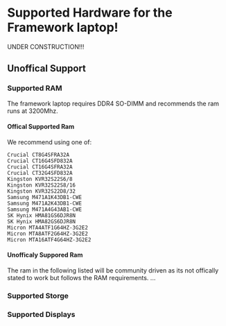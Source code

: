 # Supported Hardware for the Framework laptop!

UNDER CONSTRUCTION!!!

## Unoffical Support

### Supported RAM
The framework laptop requires DDR4 SO-DIMM and recommends the ram runs at 3200Mhz.

#### Offical Supported Ram
We recommend using one of:

    Crucial CT8G4SFRA32A
    Crucial CT16G4SFD832A
    Crucial CT16G4SFRA32A
    Crucial CT32G4SFD832A
    Kingston KVR32S22S6/8
    Kingston KVR32S22S8/16
    Kingston KVR32S22D8/32
    Samsung M471A1K43DB1-CWE
    Samsung M471A2K43DB1-CWE
    Samsung M471A4G43AB1-CWE
    SK Hynix HMA81GS6DJR8N
    SK Hynix HMA82GS6DJR8N
    Micron MTA4ATF1G64HZ-3G2E2
    Micron MTA8ATF2G64HZ-3G2E2
    Micron MTA16ATF4G64HZ-3G2E2

#### Unofficaly Suppored Ram
The ram in the following listed will be community driven as its not offically stated to work but follows the RAM requirements.
...

### Supported Storge

### Supported Displays
